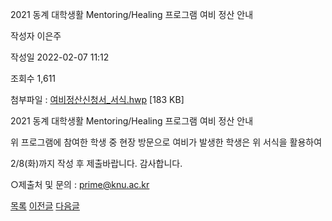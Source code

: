



2021 동계 대학생활 Mentoring/Healing 프로그램 여비 정산 안내





작성자
이은주


작성일
2022-02-07 11:12


조회수
1,611


첨부파일 : [여비정산신청서\_서식.hwp](https://computer.knu.ac.kr/pack/bbs/down.php?f_name=QEdUVllEWVZcVXFPdBAUbktTVQ==&o_name=여비정산신청서_서식.hwp&tbl=Site_BBS_25) [183 KB]


﻿﻿﻿2021 동계 대학생활 Mentoring/Healing 프로그램 여비 정산 안내

  


위 프로그램에 참여한 학생 중 현장 방문으로 여비가 발생한 학생은 위 서식을 활용하여 

2/8(화)까지 작성 후 제출바랍니다. 감사합니다.

  


○제출처 및 문의 : prime@knu.ac.kr 

  
  








[목록](https://computer.knu.ac.kr/06_sub/02_sub.html?key=&keyfield=&category=&page=1&bbs_code=Site_BBS_25)
[이전글](https://computer.knu.ac.kr/06_sub/02_sub.html?bbs_cmd=view&page=1&key=&keyfield=&category=&no=3693&bbs_code=Site_BBS_25)
[다음글](https://computer.knu.ac.kr/06_sub/02_sub.html?bbs_cmd=view&page=1&key=&keyfield=&category=&no=3695&bbs_code=Site_BBS_25)




